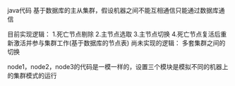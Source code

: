 java代码
基于数据库的主从集群，假设机器之间不能互相通信只能通过数据库通信

目前实现逻辑：
1.死亡节点剔除
2.主节点选取
3.主节点切换
4.死亡节点复活后重新激活并参与集群工作(基于数据库的节点表)
尚未实现的逻辑：
多套集群之间的切换

node1，node2，node3的代码是一模一样的，设置三个模块是模拟不同的机器上的集群模式的运行
